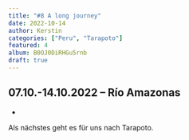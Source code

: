 ```yaml
---
title: "#8 A long journey"
date: 2022-10-14
author: Kerstin
categories: ["Peru", "Tarapoto"]
featured: 4
album: B0OJ0DiRHGu5rnb
draft: true
---
```


## 07.10.-14.10.2022 – Río Amazonas

* 

Als nächstes geht es für uns nach Tarapoto.